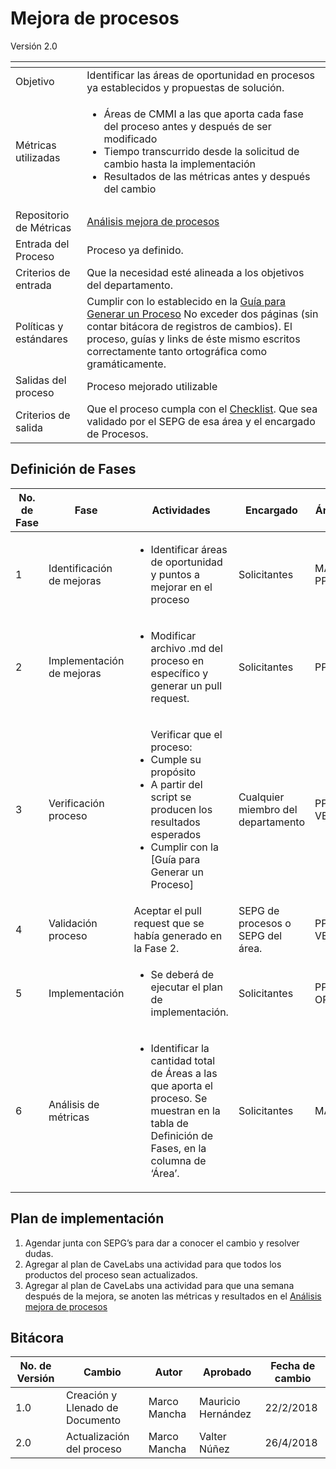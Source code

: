 # Mejora de procesos
Versión 2.0

[]() | []()
--|--
Objetivo | Identificar las áreas de oportunidad en procesos ya establecidos y propuestas de solución. 
Métricas utilizadas | <ul><li>Áreas de CMMI a las que aporta cada fase del proceso antes y después de ser modificado</li><li>Tiempo transcurrido desde la solicitud de cambio hasta la implementación</li><li>Resultados de las métricas antes y después del cambio </li></ul>
Repositorio de Métricas | [Análisis mejora de procesos](https://docs.google.com/spreadsheets/d/1dYzm2tHQ-OIIn0azT0ZlUm_s34FTUqMduSbuWIP936E/edit#gid=0)
Entrada del Proceso | Proceso ya definido.
Criterios de entrada | Que la necesidad esté alineada a los objetivos del departamento. 
Políticas y estándares | Cumplir con lo establecido en la [Guía para Generar un Proceso](https://github.com/CaveLabs-1/Wiki/blob/master/Procesos/Guias/Guia%20para%20Generar%20un%20Proceso.md) No exceder dos páginas (sin contar bitácora de registros de cambios). El proceso, guías y links de éste mismo escritos correctamente tanto ortográfica como gramáticamente. 
Salidas del proceso | Proceso mejorado utilizable 
Criterios de salida | Que el proceso cumpla con el [Checklist](https://docs.google.com/spreadsheets/d/1zOmqRjviLrij09tR2fLJbWjU23B3wcWVyoNYkBf4eyU/edit?usp=sharing). Que sea validado por el SEPG de esa área y el encargado de Procesos. 


## Definición de Fases
No. de Fase | Fase | Actividades | Encargado | Áreas
------------|------|-------------|-----------|------
1 | Identificación de mejoras |<ul><li>Identificar áreas de oportunidad y puntos a mejorar en el proceso</li>| Solicitantes | MA, PPQA
2 | Implementación de mejoras |<ul><li>Modificar archivo .md del proceso en específico y generar un pull request.</li>| Solicitantes | PPQA
3 | Verificación proceso |<ul>Verificar que el proceso:<li>Cumple su propósito</li><li>A partir del script se producen los resultados esperados</li><li>Cumplir con la [Guía para Generar un Proceso]</li>| Cualquier miembro del departamento | PPQA, VER
4 | Validación proceso | Aceptar el pull request que se había generado en la Fase 2. | SEPG de procesos o SEPG del área. | PPQA, VER
5 | Implementación |<ul><li>Se deberá de ejecutar el plan de implementación.</li>| Solicitantes | PP, OPD
6 | Análisis de métricas |<ul><li>Identificar la cantidad total de Áreas a las que aporta el proceso. Se muestran en la tabla de Definición de Fases, en la columna de ‘Área’.</li>| Solicitantes | MA

## Plan de implementación

1. Agendar junta con SEPG’s para dar a conocer el cambio y resolver dudas.
2. Agregar al plan de CaveLabs una actividad para que todos los productos del proceso sean actualizados.
3. Agregar al plan de CaveLabs una actividad para que una semana después de la mejora, se anoten las métricas y resultados en el [Análisis mejora de procesos](https://docs.google.com/spreadsheets/d/1dYzm2tHQ-OIIn0azT0ZlUm_s34FTUqMduSbuWIP936E/edit#gid=0)


## Bitácora

No. de Versión | Cambio | Autor | Aprobado | Fecha de cambio
---------------|--------|-------|----------|----------------
1.0 | Creación y Llenado de Documento | Marco Mancha | Mauricio Hernández | 22/2/2018
2.0 | Actualización del proceso | Marco Mancha | Valter Núñez | 26/4/2018
